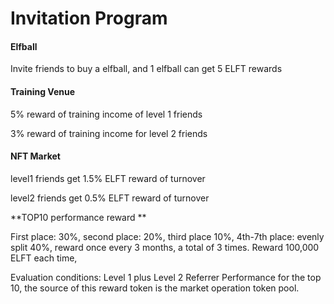 # Invitation Program

#### Elfball

Invite friends to buy a elfball, and 1 elfball can get 5 ELFT rewards

#### Training Venue

5% reward of training income of level 1 friends

3% reward of training income for level 2 friends

#### NFT Market

level1 friends get 1.5% ELFT reward of turnover

level2 friends get 0.5% ELFT reward of turnover

\*\*TOP10 performance reward \*\*

First place: 30%, second place: 20%, third place 10%, 4th-7th place: evenly split 40%, reward once every 3 months, a total of 3 times. Reward 100,000 ELFT each time,

Evaluation conditions: Level 1 plus Level 2 Referrer Performance for the top 10, the source of this reward token is the market operation token pool.
